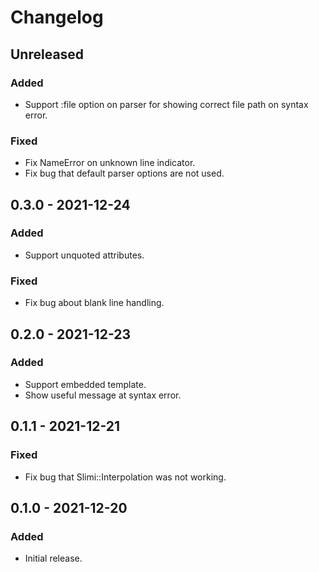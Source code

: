 # Changelog

## Unreleased

### Added

- Support :file option on parser for showing correct file path on syntax error.

### Fixed

- Fix NameError on unknown line indicator.
- Fix bug that default parser options are not used.

## 0.3.0 - 2021-12-24

### Added

- Support unquoted attributes.

### Fixed

- Fix bug about blank line handling.

## 0.2.0 - 2021-12-23

### Added

- Support embedded template.
- Show useful message at syntax error.

## 0.1.1 - 2021-12-21

### Fixed

- Fix bug that Slimi::Interpolation was not working.

## 0.1.0 - 2021-12-20

### Added

- Initial release.
